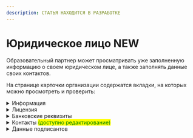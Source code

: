 ```yaml
---
description: СТАТЬЯ НАХОДИТСЯ В РАЗРАБОТКЕ
---
```


# Юридическое лицо NEW

Образовательный партнер может просматривать уже заполненную информацию о своем юридическом лице, а также заполнять данные своих контактов.

На странице карточки организации содержатся вкладки, на которых можно просмотреть и проверить:

<details>

<summary>Информация</summary>

В карточке организации на вкладке "Информация" отображены основные данные по юридическому лицу.&#x20;

![](<.gitbook/assets/image (142).png>)

* **ИНН** должен содержать 10 или 12 цифр
* **КПП** должен содержать 9 цифр
* **ОГРН**
* **Наименование** образовательного партнёра
* **Образовательные партнёры** - выбрать университет, заведенный в Odin для образовательного партнёра
* <mark style="color:red;">Указать род ЮЛ для использования в документах</mark>
* <mark style="color:red;">Указать информацию о выпуске приказов (автоматически/вручную)</mark>
* <mark style="color:red;">Указать информацию о варианте генерации справок об успеваемости (автоматически/вручную)</mark>
* <mark style="color:red;">Указать, разрешен ли бумажный документооборот</mark>
* <mark style="color:red;">Включена ли передача пользователей в Odin</mark>
* <mark style="color:red;">Как гражданин должен доставить оригиналы документов (лично/почтой)</mark>

</details>

<details>

<summary>Лицензия</summary>

На вкладке "Лицензия" отображаются следующие данные:

* **Номер лицензии**
* **Наименование организации, выдавшей лицензию**
* **Дата выдачи лицензии**

![](<.gitbook/assets/image (143).png>)

</details>

<details>

<summary>Банковские реквизиты</summary>

На вкладке "Банковские реквизиты" указаны:

* ИНН банка
* КПП банка
* БИК банка
* Наименование банка
* Вид НДС
* Расчетный счет
* Корреспондентский счет
* Лицевой счет

![](<.gitbook/assets/image (144).png>)

</details>

<details>

<summary>Контакты <mark style="color:green;">(доступно редактирование)</mark></summary>

При редактировании информации на вкладке "Контакты" по кнопке "Изменить" можно заполнить поля:

* Электронная почта
* Телефон
* Контактный e-mail (для публикации на портале Работа России)
* Контактный телефон (для публикации на портале Работа России)
* Сайт
* Юридический адрес
* Почтовый адрес
* Регион и город
* Город регистрации

![](<.gitbook/assets/image (145).png>)

! Указанные контакты будут отправлены на портал Работа в России из вкладки "Контакты", если эти данные не были указаны на странице создания образовательной программы.&#x20;

</details>

<details>

<summary>Данные подписантов</summary>

На вкладке содержится информация о подписантах юридического лица: ФИО, должность, срок полномочий, отметка об основном подписанте, права на подпись.&#x20;

![](<.gitbook/assets/image (146).png>)

</details>
